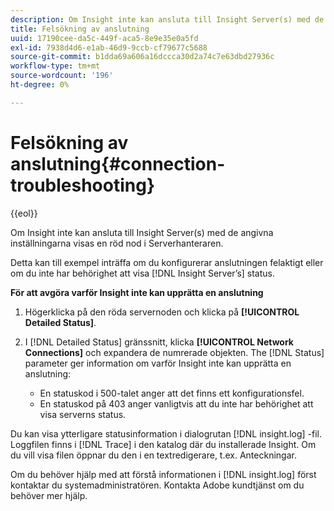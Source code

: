 ```yaml
---
description: Om Insight inte kan ansluta till Insight Server(s) med de angivna inställningarna visas en röd nod i Serverhanteraren.
title: Felsökning av anslutning
uuid: 17190cee-da5c-449f-aca5-8e9e35e0a5fd
exl-id: 7938d4d6-e1ab-46d9-9ccb-cf79677c5688
source-git-commit: b1dda69a606a16dccca30d2a74c7e63dbd27936c
workflow-type: tm+mt
source-wordcount: '196'
ht-degree: 0%

---
```


# Felsökning av anslutning{#connection-troubleshooting}

{{eol}}

Om Insight inte kan ansluta till Insight Server(s) med de angivna inställningarna visas en röd nod i Serverhanteraren.

Detta kan till exempel inträffa om du konfigurerar anslutningen felaktigt eller om du inte har behörighet att visa [!DNL Insight Server’s] status.

**För att avgöra varför Insight inte kan upprätta en anslutning**

1. Högerklicka på den röda servernoden och klicka på **[!UICONTROL Detailed Status]**.
1. I [!DNL Detailed Status] gränssnitt, klicka **[!UICONTROL Network Connections]** och expandera de numrerade objekten. The [!DNL Status] parameter ger information om varför Insight inte kan upprätta en anslutning:

   * En statuskod i 500-talet anger att det finns ett konfigurationsfel.
   * En statuskod på 403 anger vanligtvis att du inte har behörighet att visa serverns status.

Du kan visa ytterligare statusinformation i dialogrutan [!DNL insight.log] -fil. Loggfilen finns i [!DNL Trace] i den katalog där du installerade Insight. Om du vill visa filen öppnar du den i en textredigerare, t.ex. Anteckningar.

Om du behöver hjälp med att förstå informationen i [!DNL insight.log] först kontaktar du systemadministratören. Kontakta Adobe kundtjänst om du behöver mer hjälp.
